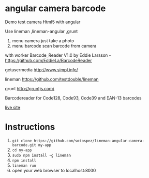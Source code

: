 # angular camera barcode

Demo test camera Html5 with angular

Use lineman ,lineman-angular ,grunt

1. menu camera just take a photo 
2. menu barcode scan barcode from camera 

with worker Barcode_Reader V1.0 by Eddie Larsson -  https://github.com/EddieLa/BarcodeReader

getusermedia http://www.simpl.info/

lineman https://github.com/testdouble/lineman

grunt   http://gruntjs.com/


Barcodereader for Code128, Code93, Code39 and EAN-13 barcodes 

[live site](http://sotos.gr/demos/test/lineman-angular-camera-barcode)

# Instructions
1. `git clone https://github.com/sotospez/lineman-angular-camera-barcode.git my-app`
2. `cd my-app`
3. `sudo npm install -g lineman`
4. `npm install`
5. `lineman run`
6. open your web browser to localhost:8000
